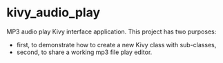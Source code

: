 # kivy_audio_play
MP3 audio play Kivy interface application. This project has two purposes: 

- first, to demonstrate how to create a new Kivy class with sub-classes,
- second, to share a working mp3 file play editor.
